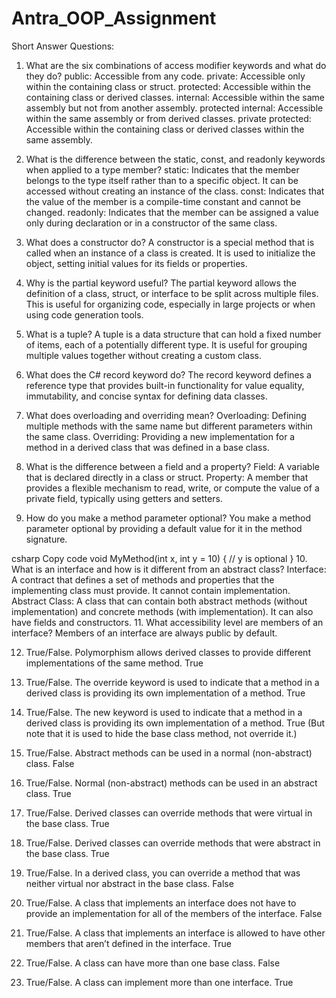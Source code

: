 # Antra_OOP_Assignment

Short Answer Questions:
1. What are the six combinations of access modifier keywords and what do they do?
public: Accessible from any code.
private: Accessible only within the containing class or struct.
protected: Accessible within the containing class or derived classes.
internal: Accessible within the same assembly but not from another assembly.
protected internal: Accessible within the same assembly or from derived classes.
private protected: Accessible within the containing class or derived classes within the same assembly.
2. What is the difference between the static, const, and readonly keywords when applied to a type member?
static: Indicates that the member belongs to the type itself rather than to a specific object. It can be accessed without creating an instance of the class.
const: Indicates that the value of the member is a compile-time constant and cannot be changed.
readonly: Indicates that the member can be assigned a value only during declaration or in a constructor of the same class.
3. What does a constructor do?
A constructor is a special method that is called when an instance of a class is created. It is used to initialize the object, setting initial values for its fields or properties.

4. Why is the partial keyword useful?
The partial keyword allows the definition of a class, struct, or interface to be split across multiple files. This is useful for organizing code, especially in large projects or when using code generation tools.

5. What is a tuple?
A tuple is a data structure that can hold a fixed number of items, each of a potentially different type. It is useful for grouping multiple values together without creating a custom class.

6. What does the C# record keyword do?
The record keyword defines a reference type that provides built-in functionality for value equality, immutability, and concise syntax for defining data classes.

7. What does overloading and overriding mean?
Overloading: Defining multiple methods with the same name but different parameters within the same class.
Overriding: Providing a new implementation for a method in a derived class that was defined in a base class.
8. What is the difference between a field and a property?
Field: A variable that is declared directly in a class or struct.
Property: A member that provides a flexible mechanism to read, write, or compute the value of a private field, typically using getters and setters.
9. How do you make a method parameter optional?
You make a method parameter optional by providing a default value for it in the method signature.

csharp
Copy code
void MyMethod(int x, int y = 10)
{
    // y is optional
}
10. What is an interface and how is it different from an abstract class?
Interface: A contract that defines a set of methods and properties that the implementing class must provide. It cannot contain implementation.
Abstract Class: A class that can contain both abstract methods (without implementation) and concrete methods (with implementation). It can also have fields and constructors.
11. What accessibility level are members of an interface?
Members of an interface are always public by default.

12. True/False. Polymorphism allows derived classes to provide different implementations of the same method.
True

13. True/False. The override keyword is used to indicate that a method in a derived class is providing its own implementation of a method.
True

14. True/False. The new keyword is used to indicate that a method in a derived class is providing its own implementation of a method.
True (But note that it is used to hide the base class method, not override it.)

15. True/False. Abstract methods can be used in a normal (non-abstract) class.
False

16. True/False. Normal (non-abstract) methods can be used in an abstract class.
True

17. True/False. Derived classes can override methods that were virtual in the base class.
True

18. True/False. Derived classes can override methods that were abstract in the base class.
True

19. True/False. In a derived class, you can override a method that was neither virtual nor abstract in the base class.
False

20. True/False. A class that implements an interface does not have to provide an implementation for all of the members of the interface.
False

21. True/False. A class that implements an interface is allowed to have other members that aren’t defined in the interface.
True

22. True/False. A class can have more than one base class.
False

23. True/False. A class can implement more than one interface.
True
